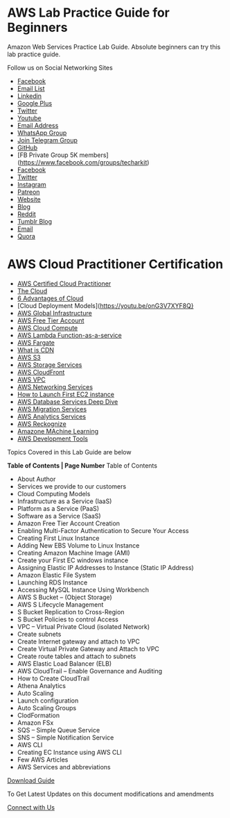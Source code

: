 # AWS Lab Practice Guide for Beginners
Amazon Web Services Practice Lab Guide. Absolute beginners can try this lab practice guide.

Follow us on Social Networking Sites

* [Facebook](https://www.facebook.com/Linuxarkit/)
* [Email List](https://feedburner.google.com/fb/a/mailverify?uri=arkit)
* [Linkedin](https://in.linkedin.com/in/ravi-kumar-94530121)
* [Google Plus](https://plus.google.com/u/0/+RedhatEnterpriseLinuxStepbyStepGuide/posts)
* [Twitter](https://twitter.com/aravikumar48)
* [Youtube](https://www.youtube.com/Techarkit?sub_confirmation=1)
* [Email Address](aravikumar48@gmail.com)
* [WhatsApp Group](https://bit.ly/TechArkitWhatsAppGroup)
* [Join Telegram Group](http://t.me/linuxarkit)
* [GitHub](https://github.com/techarkit/)
* [FB Private Group 5K members] (https://www.facebook.com/groups/techarkit)
* [Facebook](https://www.facebook.com/techarkit)
* [Twitter](https://twitter.com/tech_arkit)
* [Instagram](https://www.instagram.com/arkit.co.in/)
* [Patreon](https://patreon.com/techarkit)
* [Website](https://arkit.co.in)
* [Blog](https://techarkit.blogspot.com/)
* [Reddit](https://www.reddit.com/r/techarkit)
* [Tumblr Blog](https://www.tumblr.com/blog/techarkit)
* [Email](aravikumar48[at]gmail.com)
* [Quora](https://www.quora.com/q/cxfarqipmxzajyne?invite_code=eaA2xM8guZ4pBOcQwzbs)

# AWS Cloud Practitioner Certification

* [AWS Certified Cloud Practitioner](https://youtu.be/4ETQg2f8634)
* [The Cloud](https://youtu.be/bQAcFQCn7VU)
* [6 Advantages of Cloud](https://youtu.be/rFyj25mFgxU)
* [Cloud Deployment Models](https://youtu.be/onG3V7XYF8Q}
* [AWS Global Infrastructure](https://youtu.be/397h1WPZcnc)
* [AWS Free Tier Account](https://youtu.be/JW4VcI05Fjo)
* [AWS Cloud Compute](https://youtu.be/3pO2ynVXrPI)
* [AWS Lambda Function-as-a-service](https://youtu.be/YNoUycUSYpk)
* [AWS Fargate](https://youtu.be/1zECwaOJlqw)
* [What is CDN](https://youtu.be/wvbLYDGgYDg)
* [AWS S3](https://youtu.be/sqHavz1b4-o)
* [AWS Storage Services](https://youtu.be/WkTFg78P03Y)
* [AWS CloudFront](https://youtu.be/y8fyU075hiU)
* [AWS VPC](https://youtu.be/zERnCv-SosU)
* [AWS Networking Services](https://youtu.be/F9E965asAB4)
* [How to Launch First EC2 instance](https://youtu.be/eTVvCzM-E5g)
* [AWS Database Services Deep Dive](https://youtu.be/ekAnUCqSZiU)
* [AWS Migration Services](https://youtu.be/Ydcdhq7sq70)
* [AWS Analytics Services](https://youtu.be/zKq_Ax3J9us)
* [AWS Reckognize](https://youtu.be/1rtoZbQv-Eg)
* [Amazone MAchine Learning](https://youtu.be/eVmecdyu5oM)
* [AWS Development Tools](https://youtu.be/Sw450t7MMVc)

Topics Covered in this Lab Guide are below

**Table of Contents | Page Number**
Table of Contents
- About Author
- Services we provide to our customers
- Cloud Computing Models
- Infrastructure as a Service (IaaS) 
- Platform as a Service (PaaS)
- Software as a Service (SaaS) 
- Amazon Free Tier Account Creation
- Enabling Multi-Factor Authentication to Secure Your Access
- Creating First Linux Instance
- Adding New EBS Volume to Linux Instance
- Creating Amazon Machine Image (AMI)
- Create your First EC windows instance
- Assigning Elastic IP Addresses to Instance (Static IP Address)
- Amazon Elastic File System
- Launching RDS Instance
- Accessing MySQL Instance Using Workbench
- AWS S Bucket – (Object Storage)
- AWS S Lifecycle Management 
- S Bucket Replication to Cross-Region
- S Bucket Policies to control Access
- VPC – Virtual Private Cloud (isolated Network)
- Create subnets
- Create Internet gateway and attach to VPC
- Create Virtual Private Gateway and Attach to VPC
- Create route tables and attach to subnets
- AWS Elastic Load Balancer (ELB)
- AWS CloudTrail – Enable Governance and Auditing
- How to Create CloudTrail
- Athena Analytics
- Auto Scaling
- Launch configuration
- Auto Scaling Groups
- ClodFormation
- Amazon FSx
- SQS – Simple Queue Service
- SNS – Simple Notification Service
- AWS CLI
- Creating EC Instance using AWS CLI
- Few AWS Articles
- AWS Services and abbreviations


[Download Guide](https://github.com/techtutorials/aws-lab-guide/blob/aws/AWS%20lab%20practice%20guide%20by%20www.server-computer.com_v1.pdf)

To Get Latest Updates on this document modifications and amendments 

[Connect with Us](https://feedburner.google.com/fb/a/mailverify?uri=ServerComputer)
